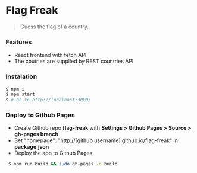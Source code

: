 # Flag Freak

> Guess the flag of a country.

### Features

- React frontend with fetch API
- The coutries are supplied by REST countries API

### Instalation

```sh
$ npm i
$ npm start
$ # go to http://localhost:3000/
```

### Deploy to Github Pages
  - Create Github repo **flag-freak** with __Settings > Github Pages > Source > gh-pages branch__
  - Set "homepage": "http://[github username].github.io/flag-freak" in **package.json** 
  - Deploy the app to Github Pages:
```sh
 $ npm run build && sudo gh-pages -d build
 ```
